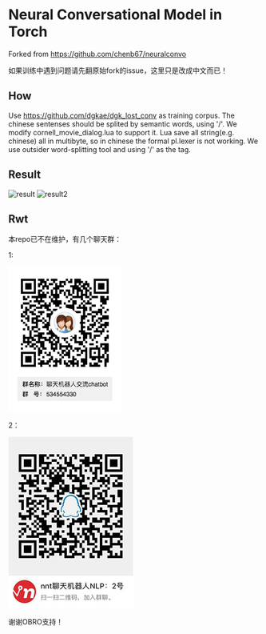 # Neural Conversational Model in Torch

Forked from https://github.com/chenb67/neuralconvo

如果训练中遇到问题请先翻原始fork的issue，这里只是改成中文而已！



## How
Use https://github.com/dgkae/dgk_lost_conv as training corpus. The chinese sentenses should be splited by semantic words, using '/'. We modify cornell_movie_dialog.lua to support it. Lua save all string(e.g. chinese) all in multibyte, so in chinese the formal pl.lexer is not working. We use outsider word-splitting tool and using '/' as the tag.

## Result

![result](a.png)
![result2](b.png)




## Rwt
本repo已不在维护，有几个聊天群：

1:

![](data/qqun.png)

2：

![](data/qq2.jpeg)



谢谢OBRO支持！